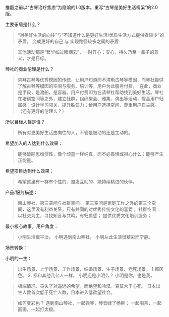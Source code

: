 推翻之前以“古琴治疗焦虑”为隐喻的1.0版本。重写“古琴是美好生活桥梁”的2.0版。

主要矛盾是什么？
> “对美好生活的向往”与“不知道什么是更好生活/优质生活方式提供者较少”的矛盾。
>  变成更好的自己 与 实现路径较多之间的矛盾

> 其他活动都是“繁华如过眼烟云”，一时开心；安心，持久乃至一辈子的意义，才是目标。


琴社的商业伦理是什么？
> 崇拜古琴等优秀模因的传统，让用户知道而不清晰古琴等模因，而琴社提供了解古琴等模因的空间与服务、培训等，用户为此服务付费。
  在此，商业是手段，是渡船，是容器。用户付费即为在请琴社帮助找到美好生活。琴社在培训空间等之外，建立社群，组织聚会、雅集、演出等活动，提高用户归属感；设计学习闯关，提升胜任力；给用户选择空间，尊重用户自主感。（还有更好的伦理么？）

所以目标人群是谁？
> 所有对更美好生活由向往的人，不管是被动的还是主动的。

希望加入的人达到什么效果：
> 能够破除思维惯性，像个顽童一样纯真，而不必畏惧或担心什么；能够产生正能量。

希望项目达到什么效果：
> 希望这里有一群有个性的、自发互助的、能持续精进的伙伴。

产品/服务描述：
>   南山琴社，第三空间与社群空间。
  第三空间是家庭工作之外的第三个空间，这里没有利益关系，只有共同的对优秀传统文化的喜爱；
  社群空间：以社交为主，寻找知音与共鸣，有归属感；
  提供优质文化培训服务；



最小核心故事，用户角度：
> 小明生活很平淡。 小明遇到南山琴社。 小明从此生活很精彩而宁静。


场景转换：

小明的一生：
> 出生场景、上学场景、工作场景、结婚场景、生子场景、老死场景。
> 1.都灰色。 2. 都和其他几亿人一样。
  小明还是小明么？
  小明是你，也是我。

 > 极端情况，丧失了对遥远的希望，而绝望和冷漠。哀莫大于心死。
 日本出生人数首次低于死亡人数，日本进入低欲望社会。

  > 如何变彩色？
  > 遇到南山琴社，一起弹琴，琴音绿了杨柳；
  > 一起喝茶，一起画画，一起打太极。

